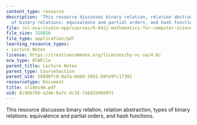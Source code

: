 ```yaml
---
content_type: resource
description: 'This resource discusses binary relation, relation abstraction, types
  of binary relations: equivalence and partial orders, and hash functions.'
file: /ol-ocw-studio-app/courses/6-042j-mathematics-for-computer-science-fall-2005/8c9bb7bba2466a7c4c327abd1b96b9f2_slides4m.pdf
file_size: 318026
file_type: application/pdf
learning_resource_types:
- Lecture Notes
license: https://creativecommons.org/licenses/by-nc-sa/4.0/
ocw_type: OCWFile
parent_title: Lecture Notes
parent_type: CourseSection
parent_uid: 560d0fc0-0a7a-0ab0-26b1-b8fe9fc17391
resourcetype: Document
title: slides4m.pdf
uid: 8c9bb7bb-a246-6a7c-4c32-7abd1b96b9f2
---
```

This resource discusses binary relation, relation abstraction, types of binary relations: equivalence and partial orders, and hash functions.